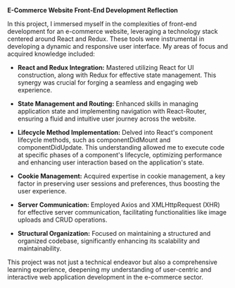 **E-Commerce Website Front-End Development Reflection**

In this project, I immersed myself in the complexities of front-end development for an e-commerce website, leveraging a technology stack centered around React and Redux. These tools were instrumental in developing a dynamic and responsive user interface. My areas of focus and acquired knowledge included:

* **React and Redux Integration:** Mastered utilizing React for UI construction, along with Redux for effective state management. This synergy was crucial for forging a seamless and engaging web experience.

* **State Management and Routing:** Enhanced skills in managing application state and implementing navigation with React-Router, ensuring a fluid and intuitive user journey across the website.

* **Lifecycle Method Implementation:** Delved into React's component lifecycle methods, such as componentDidMount and componentDidUpdate. This understanding allowed me to execute code at specific phases of a component's lifecycle, optimizing performance and enhancing user interaction based on the application's state.

* **Cookie Management:** Acquired expertise in cookie management, a key factor in preserving user sessions and preferences, thus boosting the user experience.

* **Server Communication:** Employed Axios and XMLHttpRequest (XHR) for effective server communication, facilitating functionalities like image uploads and CRUD operations.

* **Structural Organization:** Focused on maintaining a structured and organized codebase, significantly enhancing its scalability and maintainability.

This project was not just a technical endeavor but also a comprehensive learning experience, deepening my understanding of user-centric and interactive web application development in the e-commerce sector.
